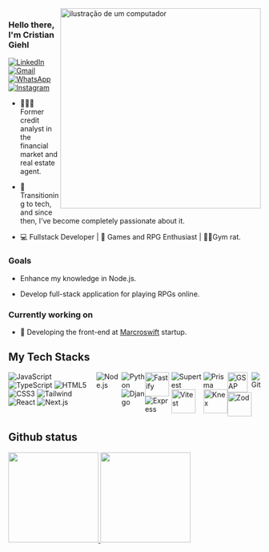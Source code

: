<img src="https://raw.githubusercontent.com/MicaelliMedeiros/micaellimedeiros/master/image/computer-illustration.png" alt="ilustração de um computador" min-width="400px" max-width="400px" width="400px" align="right">

<h3>Hello there, I'm Cristian Giehl</h3>

<div>
  <a href="https://www.linkedin.com/in/cristian-giehl-5b3539b4/" title="LinkedIn" target="_blank">
    <img src="https://img.shields.io/badge/LinkedIn-0077B5?style=for-the-badge&logo=linkedin&logoColor=white&link=https://www.linkedin.com/in/cristian-giehl-5b3539b4/" alt="LinkedIn" />
  </a>  
  
  <a href="mailto:cristiangiehl@gmail.com" title="Gmail">
    <img src="https://img.shields.io/badge/Gmail-D14836?style=for-the-badge&logo=gmail&logoColor=white&link=mailto:cristiangiehl@gmail.com" alt="Gmail"/>
  </a>
  
  <a href="https://wa.me/5547991115903" title="WhatsApp" target="_blank">
    <img src="https://img.shields.io/badge/WhatsApp-25D366?style=for-the-badge&logo=whatsapp&logoColor=white&link=https://wa.me/5547991115903" alt="WhatsApp" />
  </a>
  
  <a href="https://www.instagram.com/cristian.giehl/" title="Instagram" target="_blank">
    <img src="https://img.shields.io/badge/Instagram-E4405F?style=for-the-badge&logo=instagram&logoColor=white&link=https://www.instagram.com/cristian.giehl/" alt="Instagram" />
  </a>
</div>

<ul>
  <li>
    <p align="left"> 
      👨🏻‍💼 Former credit analyst in the financial market and real estate agent.
    </p>
  </li>
  <li>
    <p align="left"> 
      🤖 Transitioning to tech, and since then, I've become completely passionate about it.
    </p>
  </li>
    <li>
    <p align="left"> 
      💻 Fullstack Developer | 🎲 Games and RPG Enthusiast | 🏋🏻Gym rat.
    </p>
  </li>  
</ul>

<h3>Goals</h3>
<ul>
  <li>
    <p>
      Enhance my knowledge in Node.js.
    </p>
  </li>
  
  <li>
    <p>
      Develop full-stack application for playing RPGs online.
    </p>
  </li>
</ul>

<div>
  <h3>Currently working on</h3>
  <ul>
    <li>
      <p>
        🌱 Developing the front-end at <a href="https://www.linkedin.com/company/macroswift/about/" title="MacroSwift linkedin" target="_blank">Marcroswift</a>  startup.
      </p>
    </li>
    
  </ul>
    
</div>



## My Tech Stacks
<div style="display: flex;">  
  <div>
    <img src="https://img.icons8.com/?size=48&id=108784&format=png&color=000000" alt="JavaScript"/>
    <img src="https://img.icons8.com/color/48/000000/typescript.png" alt="TypeScript"/>
    <img src="https://img.icons8.com/color/48/000000/html-5.png" alt="HTML5"/>
    <img src="https://img.icons8.com/color/48/000000/css3.png" alt="CSS3"/>
    <img src="https://img.icons8.com/?size=48&id=x7XMNGh2vdqA&format=png&color=000000" alt="Tailwind"/>
    <img src="https://img.icons8.com/?size=48&id=NfbyHexzVEDk&format=png&color=000000" alt="React"/>
    <img src="https://img.icons8.com/color/48/ffffff/nextjs.png" alt="Next.js"/>  
  </div>

  <div>
    <img src="https://img.icons8.com/color/48/000000/nodejs.png" alt="Node.js"/>
  </div>

  <div>
    <img src="https://img.icons8.com/color/48/000000/python.png" alt="Python"/>
    <img src="https://img.icons8.com/color/48/000000/django.png" alt="Django"/>
  </div>
  
  <div>    
    <img src="https://cdn.jsdelivr.net/gh/devicons/devicon@latest/icons/fastify/fastify-original.svg" alt="Fastify" width="48px"/>
    <img src="https://img.icons8.com/color/50/000000/express-js.png" alt="Express"/>
  </div>
  
  <div>
    <img src="https://img.icons8.com/color/50/000000/test-tube.png" alt="Supertest"/>
    <img src="https://vitest.dev/logo-shadow.svg" width="48px" alt="Vitest"/>
  </div>
  
  <div>  
    <img src="https://img.icons8.com/?size=48&id=zJh5Gyrd6ZKu&format=png&color=000000" alt="Prisma"/>
    <img src="https://icon.icepanel.io/Technology/svg/Knex.js.svg" width="48px" alt="Knex"/>
  </div>

  <div>
    <img src="https://cdn.worldvectorlogo.com/logos/gsap-greensock.svg" width="40px" alt="GSAP"/>  
    <img src="https://zod.dev/logo.svg" width="48px" alt="Zod"/> 
  </div>

  <div>
    <img src="https://img.icons8.com/color/48/000000/git.png" alt="Git"/>
  </div>
</div>
  

## Github status
<div style="display: flex; align-items: center;">
  <a href="https://github.com/cristiangiehl1">
  <img height="180em" src="https://github-readme-stats.vercel.app/api/top-langs/?username=cristiangiehl1&layout=compact&langs_count=7&theme=dracula"/>
<img height="180em" src="https://github-readme-stats.vercel.app/api?username=cristiangiehl1&show_icons=true&theme=dracula&include_all_commits=true&count_private=true"/>
</div>





